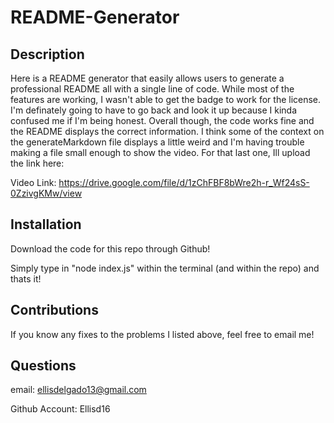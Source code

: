 # README-Generator

## Description
Here is a README generator that easily allows users to generate a professional README  all with a single line of code. While most of the features are working, I wasn't able to get the badge to work for the license. I'm definately going to have to go back and look it up because I kinda confused me if I'm being honest. Overall though, the code works fine and the README displays the correct information. I think some of the context on the generateMarkdown file displays a little weird and I'm having trouble making a file small enough to show the video. For that last one, Ill upload the link here:

Video Link:
https://drive.google.com/file/d/1zChFBF8bWre2h-r_Wf24sS-0ZzivgKMw/view

## Installation

Download the code for this repo through Github!

Simply type in "node index.js" within the terminal (and within the repo) and thats it!

## Contributions

If you know any fixes to the problems I listed above, feel free to email me!

## Questions

email: ellisdelgado13@gmail.com

Github Account: Ellisd16


